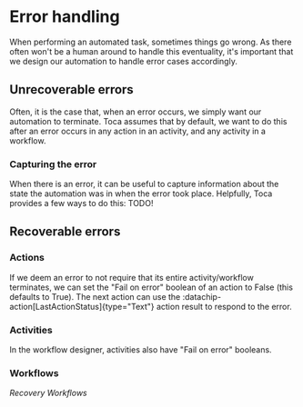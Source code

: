 # Error handling

When performing an automated task, sometimes things go wrong. As there often won't be a human around to handle this eventuality, it's important that we design our automation to handle error cases accordingly.

## Unrecoverable errors

Often, it is the case that, when an error occurs, we simply want our automation to terminate. Toca assumes that by default, we want to do this after an error occurs in any action in an activity, and any activity in a workflow.

### Capturing the error
When there is an error, it can be useful to capture information about the state the automation was in when the error took place. Helpfully, Toca provides a few ways to do this:
TODO!

## Recoverable errors

### Actions

If we deem an error to not require that its entire activity/workflow terminates, we can set the "Fail on error" boolean of an action to False (this defaults to True). The next action can use the :datachip-action[LastActionStatus]{type="Text"} action result to respond to the error.

### Activities

In the workflow designer, activities also have "Fail on error" booleans.

### Workflows

_Recovery Workflows_
